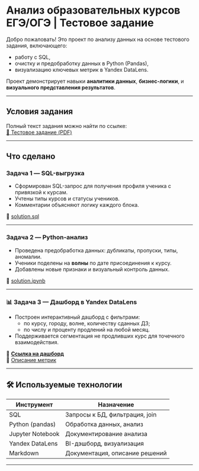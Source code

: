 # Анализ образовательных курсов ЕГЭ/ОГЭ | Тестовое задание

Добро пожаловать! Это проект по анализу данных на основе тестового задания, включающего:

- работу с SQL,
- очистку и предобработку данных в Python (Pandas),
- визуализацию ключевых метрик в Yandex DataLens.

Проект демонстрирует навыки **аналитики данных**, **бизнес-логики**, и **визуального представления результатов**.

---

## Условия задания

Полный текст задания можно найти по ссылке:  
[📎 Тестовое задание (PDF)](./Тестовое%20задание.pdf)

---

## Что сделано

### Задача 1 — SQL-выгрузка

- Сформирован SQL-запрос для получения профиля ученика с привязкой к курсам.
- Учтены типы курсов и статусы учеников.
- Комментарии объясняют логику каждого блока.

📄 [solution.sql](./task_1_sql/solution.sql)

---

### Задача 2 — Python-анализ

- Проведена предобработка данных: дубликаты, пропуски, типы, аномалии.
- Ученики поделены на **волны** по дате присоединения к курсу.
- Добавлены новые признаки и визуальный контроль данных.

📓 [solution.ipynb](./task_2_analysis/solution.ipynb)

---

### 📊 Задача 3 — Дашборд в Yandex DataLens

- Построен интерактивный дашборд с фильтрами:
  - по курсу, городу, волне, количеству сданных ДЗ;
  - по числу и проценту продлений на любой месяц.
- Поддерживается сегментация не продливших курс для точечного взаимодействия.

🔗 **[Ссылка на дашборд](https://datalens.yandex/jq18i0q8bhu65)**  
📘 [Описание метрик](./task_3_datalens/metrics_description.md)

---

## 🛠 Используемые технологии

| Инструмент        | Назначение                         |
|------------------|------------------------------------|
| SQL              | Запросы к БД, фильтрация, join     |
| Python (pandas)  | Обработка данных, анализ           |
| Jupyter Notebook | Документирование анализа           |
| Yandex DataLens  | BI-дэшборд, визуализация           |
| Markdown         | Документация, описание решений     |

---

